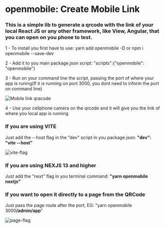 # openmobile: Create Mobile Link

<h3>This is a simple lib to generate a qrcode with the link of your local React JS or any other framework, like View, Angular, that you can open on you phone to test.</h3>

<p> 1 - To install you first have to use: yarn add openmobile -D or npm i openmobile --save-dev </p>

<p> 2 - Add it to you main package.json script: "scripts":{"openmobile": "openmobile"} </p>  
<div>
<p> 3 - Run on your command line the script, passing the port of where your app is runing(If it is running on port 3000, you dont need to inform the port on command line)</p>
<image src="./mobile-link.PNG" alt="Mobile link qracode">
<p> 4 - Use your cellphone camera on the qrcode and it will give you the link of where you local app is running</p>

<h3> If you are using VITE </h3>
<p> Just add the --host flag in the "dev" script in you package.json: <b>"dev": "vite --host"</b> </p>
<image src="./viteflag.PNG" alt="vite-flag">

<h3> If you are using NEXJS 13 and higher </h3>
<p> Just add the "next" flag in you terminal command: <b>"yarn openmobile nextjs"</b> </p>

<h3> If you want to open it directly to a page from the QRCode </h3>
<p> Just pass the page route after the port, EG: "yarn openmobile 3000<b>/admin/app</b>" </p>
<image src="./page.PNG" alt="page-flag">

</div>
